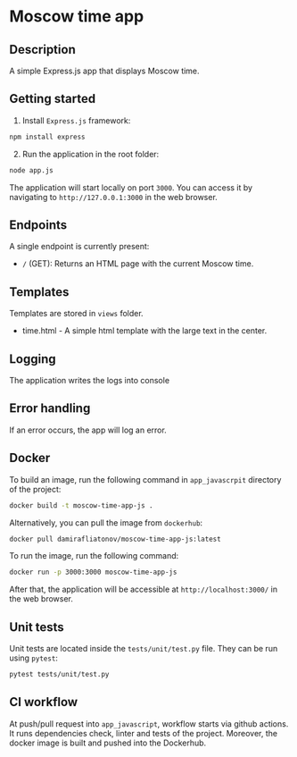 # Moscow time app

## Description

A simple Express.js app that displays Moscow time.

## Getting started

1. Install `Express.js` framework:

```bash
npm install express
```

2. Run the application in the root folder:

```bash
node app.js
```

The application will start locally on port `3000`. You can access it by navigating to `http://127.0.0.1:3000` in the web browser.

## Endpoints

A single endpoint is currently present:

- `/` (GET): Returns an HTML page with the current Moscow time.

## Templates

Templates are stored in `views` folder.

- time.html - A simple html template with the large text in the center.

## Logging

The application writes the logs into console

## Error handling
If an error occurs, the app will log an error.

## Docker

To build an image, run the following command in `app_javascrpit` directory of the project:

```bash
docker build -t moscow-time-app-js .
```

Alternatively, you can pull the image from `dockerhub`:

```bash
docker pull damirafliatonov/moscow-time-app-js:latest
```

To run the image, run the following command:

```bash
docker run -p 3000:3000 moscow-time-app-js
```

After that, the application will be accessible at `http://localhost:3000/` in the web browser.


## Unit tests
Unit tests are located inside the `tests/unit/test.py` file. They can be run using `pytest`:

```bash
pytest tests/unit/test.py
```

## CI workflow

At push/pull request into `app_javascript`, workflow starts via github actions. It runs dependencies check, linter and tests of the project. Moreover, the docker image is built and pushed into the Dockerhub.
